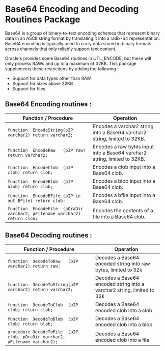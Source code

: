 # Base64 Encoding and Decoding Routines Package

Base64 is a group of binary-to-text encoding schemes that represent binary data in an ASCII string format by translating it into a radix-64 representation.  Base64 encoding is typically used to carry data stored in binary formats across channels that only reliably support text content.

Oracle's provides some Base64 routines in UTL_ENCODE, but these will only process RAWs and up to a maximum of 32KB.  This package supplements these restrictions by adding the following :
* Support for data types other than RAW
* Support for sizes above 32KB
* Support for files

## Base64 Encoding routines :

Function / Procedure | Operation 
--------------------------------------------------------|----------------------------------------------------------------
`function  EncodeString(pIP varchar2) return varchar2;` | Encodes a varchar2 string into a Base64 varchar2 string, limited to 32KB.
`function  EncodeRaw   (pIP raw) return varchar2;` | Encodes a raw bytes input into a Base64 varchar2 string, limited to 32KB.
`function  EncodeClob  (pIP clob) return clob;` | Encodes a clob input into a Base64 clob.
`function  EncodeBlob  (pIP blob) return clob;` | Encodes a blob input into a Base64 clob.
`function  EncodeBFile (pIP in out BFile) return clob;` | Encodes a bfile input into a Base64 clob.
`function  EncodeFile  (pOraDir varchar2, pFilename varchar2) return clob;` | Encodes the contents of a file into a Base64 clob.

## Base64 Decoding routines :

Function / Procedure | Operation 
--------------------------------------------------------|----------------------------------------------------------------
`function  DecodeToRaw   (pIP varchar2) return raw;` | Decodes a Base64 encoded string into raw bytes, limited to 32k
`function  DecodeToString(pIP varchar2) return varchar2;` | Decodes a Base64 encoded string into a varchar2 string, limited to 32k
`function  DecodeToClob  (pIP clob) return clob;` | Decodes a Base64 encoded clob into a clob
`function  DecodeToBlob  (pIP clob) return blob;` | Decodes a Base64 encoded clob into a blob
`procedure DecodeToFile  (pIP clob, pOraDir varchar2, pFilename varchar2);` | Decodes a Base64 encoded clob into a file
